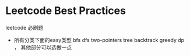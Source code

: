 # Leetcode Best Practices
leetcode 必刷题

- 所有分类下面的easy类型
bfs dfs two-pointers tree backtrack greedy dp ， 其他部分可以选做一点

